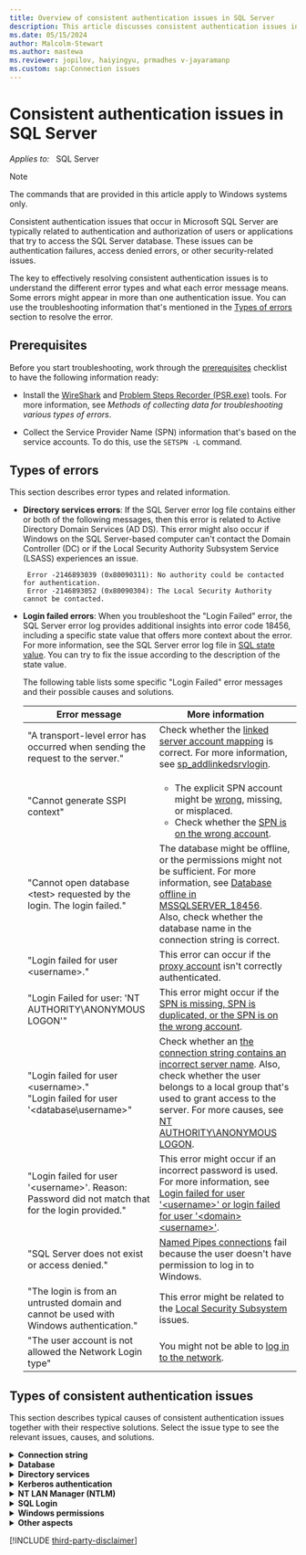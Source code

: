 ```yaml
---
title: Overview of consistent authentication issues in SQL Server
description: This article discusses consistent authentication issues in SQL Server, related error messages, and solutions to troubleshoot various issues.
ms.date: 05/15/2024
author: Malcolm-Stewart
ms.author: mastewa
ms.reviewer: jopilov, haiyingyu, prmadhes v-jayaramanp
ms.custom: sap:Connection issues
---
```


# Consistent authentication issues in SQL Server

_Applies to:_ &nbsp; SQL Server

> [!NOTE]
> The commands that are provided in this article apply to Windows systems only.

Consistent authentication issues that occur in Microsoft SQL Server are typically related to authentication and authorization of users or applications that try to access the SQL Server database. These issues can be authentication failures, access denied errors, or other security-related issues.

The key to effectively resolving consistent authentication issues is to understand the different error types and what each error message means. Some errors might appear in more than one authentication issue. You can use the troubleshooting information that's mentioned in the [Types of errors](#types-of-errors) section to resolve the error.

## Prerequisites

Before you start troubleshooting, work through the [prerequisites](../connect/resolve-connectivity-errors-checklist.md) checklist to have the following information ready:

- Install the [WireShark](https://www.wireshark.org/download.html) and [Problem Steps Recorder (PSR.exe)](/office/troubleshoot/settings/how-to-use-problem-steps-recorder) tools. For more information, see *Methods of collecting data for troubleshooting various types of errors*.

- Collect the Service Provider Name (SPN) information that's based on the service accounts. To do this, use the `SETSPN -L` command.

## Types of errors

This section describes error types and related information.

- **Directory services errors**: If the SQL Server error log file contains either or both of the following messages, then this error is related to Active Directory Domain Services (AD DS). This error might also occur if Windows on the SQL Server-based computer can't contact the Domain Controller (DC) or if the Local Security Authority Subsystem Service (LSASS) experiences an issue.

  ```output
   Error -2146893039 (0x80090311): No authority could be contacted for authentication.
   Error -2146893052 (0x80090304): The Local Security Authority cannot be contacted.
  ```

- **Login failed errors**: When you troubleshoot the "Login Failed" error, the SQL Server error log provides additional insights into error code 18456, including a specific state value that offers more context about the error. For more information, see the SQL Server error log file in [SQL state value](/sql/relational-databases/errors-events/mssqlserver-18456-database-engine-error#additional-error-information). You can try to fix the issue according to the description of the state value.

  The following table lists some specific "Login Failed" error messages and their possible causes and solutions.

  |Error message  |More information  |
  |---------|---------|
  |"A transport-level error has occurred when sending the request to the server."|Check whether the [linked server account mapping](linked-server-account-mapping-error.md) is correct. For more information, see [sp_addlinkedsrvlogin](/sql/relational-databases/system-stored-procedures/sp-addlinkedsrvlogin-transact-sql).|
  |"Cannot generate SSPI context" | <ul><li>The explicit SPN account might be [wrong](cannot-generate-sspi-context-error.md#fix-the-error-with-kerberos-configuration-manager-recommended), missing, or misplaced.</li><li>Check whether the [SPN is on the wrong account](cannot-generate-sspi-context-error.md#fix-the-error-with-kerberos-configuration-manager-recommended).</li></ul> |
  |"Cannot open database \<test\> requested by the login. The login failed."|The database might be offline, or the permissions might not be sufficient. For more information, see [Database offline in MSSQLSERVER_18456](/sql/relational-databases/errors-events/mssqlserver-18456-database-engine-error#login-failed-for-user-nt-authorityanonymous-logon).<br/> Also, check whether the database name in the connection string is correct.|
  |"Login failed for user \<username\>." | This error can occur if the [proxy account](../../integration-services/ssis-package-doesnt-run-when-called-job-step.md) isn't correctly authenticated.    |
  |"Login Failed for user: 'NT AUTHORITY\ANONYMOUS LOGON'"|This error might occur if the [SPN is missing, SPN is duplicated, or the SPN is on the wrong account](cannot-generate-sspi-context-error.md#fix-the-error-with-kerberos-configuration-manager-recommended).|
  |"Login failed for user \<username\>." </br> "Login failed for user '\<database\username\>"</br>    | Check whether an [the connection string contains an incorrect server name](/sql/relational-databases/errors-events/mssqlserver-18456-database-engine-error#login-failed-for-user-username-or-login-failed-for-user-domainusername). Also, check whether the user belongs to a local group that's used to grant access to the server. For more causes, see [NT AUTHORITY\ANONYMOUS LOGON](/sql/relational-databases/errors-events/mssqlserver-18456-database-engine-error#login-failed-for-user-nt-authorityanonymous-logon).    |
  |"Login failed for user '\<username\>'. Reason: Password did not match that for the login provided."|This error might occur if an incorrect password is used. For more information, see [Login failed for user '\<username\>' or login failed for user '\<domain>\<username>'](/sql/relational-databases/errors-events/mssqlserver-18456-database-engine-error#login-failed-for-user-nt-authorityanonymous-logon).|
  |"SQL Server does not exist or access denied."  | [Named Pipes connections](named-pipes-connection-fail-no-windows-permission.md) fail because the user doesn't have permission to log in to Windows.     |
  |"The login is from an untrusted domain and cannot be used with Windows authentication."|This error might be related to the [Local Security Subsystem](local-security-subsystem-errors.md) issues.|
  |"The user account is not allowed the Network Login type"|You might not be able to [log in to the network](network-login-disallowed.md).|

## Types of consistent authentication issues

This section describes typical causes of consistent authentication issues together with their respective solutions. Select the issue type to see the relevant issues, causes, and solutions.

<details>
<summary><b>Connection string</b></summary>

This section lists the issues that are related to configuration settings that are used by applications to connect to a database.

- **Explicit SPN is missing** - This issue occurs if the SPN isn't configured or registered correctly.

  **Solution:** To resolve this issue, see ["Cannot generate SSPI context" error when using Windows authentication to connect SQL Server](cannot-generate-sspi-context-error.md#fix-the-error-with-kerberos-configuration-manager-recommended).

- **Explicit misplaced SPN** - Refers to an SPN that was incorrectly associated with a particular service or account. 

  **Solution:** To resolve this issue, see [Explicit misplaced SPN](explicit-spn-is-misplaced.md).

- **Explicit SPN is duplicated** - This issue occurs if an SPN is duplicated because it's registered more than one time.

  **Solution:** To resolve this issue, see ["Cannot generate SSPI context" error when using Windows authentication to connect SQL Server](cannot-generate-sspi-context-error.md#fix-the-error-with-kerberos-configuration-manager-recommended).

- **Incorrect server name in connection string** - This issue occurs if the specified server name is incorrect or can't be found.

  **Solution:** To resolve this issue, see [MSSQLSERVER_18456](/sql/relational-databases/errors-events/mssqlserver-18456-database-engine-error#login-failed-for-user-username-or-login-failed-for-user-domainusername).

- **Wrong database name in connection string** - This issue occurs if the database name that's provided for authentication is incorrect.

  **Solution:** Check whether the name is spelled correctly. For more information, see [MSSQLSERVER_4064](/sql/relational-databases/errors-events/mssqlserver-4064-database-engine-error#fix-the-issue).

- **Wrong explicit SPN account** - This issue might occur if the SPN is associated with the wrong account in AD DS. 

  **Solution:** To resolve this issue, see [Cannot generate SSPI context error](cannot-generate-sspi-context-error.md).

</details>

<details>
<summary><b>Database</b></summary>

This section lists the issues that are specific to various aspects of SQL Server:

- **Database is offline** - Refers to a scenario in which a SQL Server database tries to reconnect to a SQL Server instance that's configured for Windows Authentication mode.

  **Solution:** For more information, see [MSSQLSERVER_18456](/sql/relational-databases/errors-events/mssqlserver-18456-database-engine-error#login-failed-for-user-username-or-login-failed-for-user-domainusername).
  
- **Database permissions** - Refers to enabling or restricting access to a SQL Server database.

  **Solution:** For more information, see [MSSQLSERVER_18456](/sql/relational-databases/errors-events/mssqlserver-18456-database-engine-error#login-failed-for-user-username-or-login-failed-for-user-domainusername).
  
- **Linked server connectivity errors in SQL Server** - You experience an authentication process issue that affects linked servers in the context of SQL Server.

  **Solution:** To resolve this issue, see [Linked server connectivity errors in SQL Server](linked-server-account-mapping-error.md).

- **Metadata of the linked server is inconsistent** - Refers to an issue in which metadata of the linked server is inconsistent or doesn't match the expected metadata.

  A view or stored procedure queries the tables or views in the linked server but receives login failures even though a distributed `SELECT` statement that's copied from the procedure doesn't.

  This issue might occur if the view was created and then the linked server was re-created, or a remote table was modified without rebuilding the View.

  **Solution**: Refresh the metadata of the linked server by running the `sp_refreshview` stored procedure.

- **Proxy account doesn't have permissions** - A SQL Server Integration Service (SSIS) job that's run by SQL Agent might require permissions other than those that the SQL Agent service account can provide.

  **Solution:** To resolve this issue, see [SSIS package does not run when called from a SQL Server Agent job step](../../integration-services/ssis-package-doesnt-run-when-called-job-step.md).

- **Unable to log in to SQL Server database** - The inability to log in can cause failures in authentication.

  **Solution:** To resolve this issue, see [MSSQLSERVER_18456](/sql/relational-databases/errors-events/mssqlserver-18456-database-engine-error#login-failed-for-user-username-or-login-failed-for-user-domainusername).
  
</details>

<details><summary><b>Directory services</b></summary>

This section lists the issues that are related to directory services and servers.

- **An account is disabled** - You might experience this scenario if the user account was disabled by an administrator or by a user. In this case, you can't log in by using this account or you can't use this account to start a service. This might cause consistent authentication issues because it can prevent you from accessing resources or performing actions that require authentication.

- **An account isn't in the group** - This issue might occur if a user is trying to access a resource that's restricted to a specific group.

  **Solution:** Check the SQL logins to enumerate allowed groups and make sure that the user belongs to one of the groups.

- **Account migration failed** - If old user accounts can't connect to the server but newly created accounts can, account migration might not be correct. This issue is related to AD DS.

  **Solution:** For more information, see [Transfer logins and passwords between instances of SQL Server](../security/transfer-logins-passwords-between-instances.md).

- **Domain Controller is offline** - Use the `nltest` command to force the computer to switch to another domain controller. For more information, see [Active Directory replication Event ID 2087: DNS lookup failure caused replication to fail](../../../windows-server/identity/active-directory-replication-event-id-2087.md).

- **Firewall blocks the Domain Controller** - You might experience issues when you manage the user's access to resources.

  **Solution:** Make sure that the domain controller is accessible from the client or the server. To do this, use the `nltest /SC_QUERY:CONTOSO` command.

- **Login is from an untrusted domain** - This issue is related to the trust level between domains. You might see the following error message: "Login failed. The login is from an untrusted domain and cannot be used with Windows authentication. (18452)."

  [Error 18452](/sql/relational-databases/errors-events/mssqlserver-18452-database-engine-error) indicates that the login uses Windows Authentication but the login is an unrecognized Windows principal. An unrecognized Windows principal indicates that the login can't be verified by Windows. This might occur because the Windows login is from an untrusted domain. The trust level between domains might cause failures in account authentication or the visibility of Service Provider Name (SPN)s.

- **No permissions for cross-domain groups** - Users from the [remote domain should belong to a group](../../../windows-server/windows-security/trust-between-windows-ad-domain-not-work-correctly.md) in the SQL Server domain. There might be a problem if you try to use a domain local group to connect to a SQL Server instance from another domain. If the domains lack proper trust, adding the users in a group in the remote domain might prevent the server from enumerating the group's membership.

- **Selective authentication is disabled** - Refers to a feature of domain trusts that allows the domain administrator to limit which users have access to resources in the remote domain. If selective authentication isn't enabled, all users in the trusted domain can get access to the remote domain.

  **Solution:** To resolve this issue, enable selective authentication to make sure that the users aren't allowed to authenticate in the remote domain.

</details>

<details><summary><b>Kerberos authentication</b></summary>

This section lists the issues that are related to the Kerberos authentication:

- **An incorrect DNS suffix is appended to the NetBIOS name** - This issue might occur if you use only the NetBIOS name (for example, SQLPROD01) instead of the fully qualified domain name (FQDN) (for example, SQLPROD01.CONTOSO.COM). When this occurs, the wrong DNS suffix might be appended.

  **Solution:** Check the network settings for the default suffixes to make sure that they're correct, or use the FQDN to avoid issues.

- **Clock skew is too high** - This issue might occur if multiple devices on a network aren't synchronized. For the Kerberos authentication to work, the clocks between devices can't be turned off for more than five minutes or consistent authentication failures might occur.

- **Delegating sensitive accounts to other services** - Some accounts might be marked as `Sensitive` in AD DS. These accounts can't be delegated to another service in a double-hop scenario. Sensitive accounts are critical to providing security, but they can affect authentication. For more information, see [Login failed for user NT AUTHORITY\ANONYMOUS LOGON](/sql/relational-databases/errors-events/mssqlserver-18456-database-engine-error#login-failed-for-user-nt-authorityanonymous-logon).

- **Delegating to a file share** - Refers to a situation in which a user or application delegates its credentials to access a file share. Without appropriate constraints, delegating credentials to a file share might create security risks.

  **Solution:** To resolve this kind of issue, make sure that you use constrained delegation.

- **Disjoint DNS namespace** - Refers to a consistent authentication issue that might occur if the DNS suffix doesn't match between the domain member and DNS. You might experience authentication issues if you use a disjoint namespace. If the organizational hierarchy in AD DS and in DNS don't match, the wrong SPN might be generated if you use the NETBIOS name in the database application connection string. In this situation, the SPN isn't found, and New Technology LAN Manager (NTLM) credentials are used instead of Kerberos credentials.

  **Solution:** To mitigate the issue, use the FQDN of the server or specify the SPN name in the connection string. For information about FQDN, see [Computer Naming](/windows-server/identity/ad-ds/plan/computer-naming).

- **Duplicate SPN** - Refers to a situation in which two or more SPNs are identical within a domain. SPNs are used to uniquely identify services that are running on servers in a Windows domain. Duplicate SPNs can cause authentication issues. For more information, see [Fix the error with Kerberos Configuration Manager (Recommended)](cannot-generate-sspi-context-error.md#fix-the-error-with-kerberos-configuration-manager-recommended).

- **Enable HTTP ports on SPNs** - Typically, HTTP SPNs don't use port numbers (for example, `http/web01.contoso.com`). However, you can enable this usage through the policy on the clients. The SPN would then have to be in the `http/web01.contoso.com:88` format in order to enable Kerberos to function correctly. Otherwise, NTLM credentials are used. NTLM credentials aren't recommended because they might make it difficult to diagnose the issue. Also, this situation might generate excessive administrative overhead.

- **Expired tickets** - Refers to Kerberos tickets. Using expired Kerberos tickets can cause authentication issues. 

  **Solution:** To resolve this, see [Expired tickets](expired-tickets-issue.md).

- **HOSTS file is incorrect** - The HOSTS file can disrupt DNS lookups and might generate an unexpected SPN name. This situation causes NTLM credentials to be used. If an unexpected IP address is in the HOSTS file, the SPN that's generated might not match the back-end server that's pointed to.

- **Issue with per-service security identifier (SID) permissions** - Per-service-SID is a security feature of SQL Server that limits local connections to use NTLM and not Kerberos as the authentication method. The service can make a single hop to another server by using NTLM credentials, but it can't be delegated further without using the constrained delegation. For more information, see [Login failed for user NT AUTHORITY\ANONYMOUS LOGON](/sql/relational-databases/errors-events/mssqlserver-18456-database-engine-error#login-failed-for-user-nt-authorityanonymous-logon).

- **Kernel-mode authentication** - The SPN on the App Pool account is typically required for web servers. However, when Kernel-mode authentication is used, the computer's HOST SPN is used for authentication. This action takes place in the kernel. This setting might be used if the server hosts many different websites that use the same host header URL, different App Pool accounts, and [Windows Authentication](/iis/configuration/system.webserver/security/authentication/).

- **Limit delegation rights to Access or Excel** - The Joint Engine Technology (JET) and Access Connectivity Engine (ACE) providers are similar to any of the file systems.

  **Solution:** You must use constrained delegation to enable SQL Server to read files that are located on another computer. In general, the ACE provider shouldn't be used in a linked server because this is explicitly not supported. The JET provider is deprecated and is available on 32-bit computers only.

- **Missing SPN** - This scenario might occur if an SPN that's related to a SQL Sever instance is absent. 

  **Solution:** For more information, see [Fix the error with Kerberos Configuration Manager (Recommended)](cannot-generate-sspi-context-error.md#fix-the-error-with-kerberos-configuration-manager-recommended).

- **Not a constrained target** - If constrained delegation is enabled for a particular service account, Kerberos will fail if the target server's SPN isn't on the list of targets of constrained delegation.

- **NTLM and constrained delegation** - If the target is a file share, the delegation type of the mid-tier service account must be **Constrained-Any** and not **Constrained-Kerberos**. If the delegation type is set to **Constrained-Kerberos**, the mid-tier account can allocate only to specific services, but **Constrained-Any** allows the service account to delegate to any service.

  **Solution:** To resolve this issue, see [Login failed for user NT AUTHORITY\ANONYMOUS LOGON](/sql/relational-databases/errors-events/mssqlserver-18456-database-engine-error#login-failed-for-user-nt-authorityanonymous-logon).

- **Service account cannot be trusted for delegation in AD** - In a double-hop scenario, the service account of the mid-tier service must be trusted for delegation in AD DS. If the service account isn't trusted for delegation, Kerberos authentication can fail.

  **Solution:** If you're an administrator, enable the **Trusted for delegation** option.

- **Some legacy providers don't support Kerberos over Named Pipes** - The legacy OLE DB provider (SQLOLEDB) and ODBC provider (SQL Server) that are bundled with Windows don't offer support for Kerberos authentication over Named Pipes. Instead, they support only NTLM authentication.

  **Solution:** Use a TCP connection to allow Kerberos authentication.

- **SPN is associated with a wrong account** - This issue might occur if an SPN is associated with the wrong account in AD DS. For more information, see [Fix the error with Kerberos Configuration Manager (Recommended)](cannot-generate-sspi-context-error.md#fix-the-error-with-kerberos-configuration-manager-recommended).

   You might receive an error message if your SPN is configured on the wrong account in AD DS.

   **Solution:** To resolve the error, follow these steps:

    1. Use `SETSPN -Q spnName` to locate the SPN and its current account.
    1. Use `SETSPN -D` to delete the existing SPNs.
    1. Use the `SETSPN -S` to migrate the SPN to the correct account.

- **SQL Alias might not function correctly** - A SQL Server alias might cause an unexpected SPN to be generated. This causes NTLM credentials to fail if the SPN isn't found, or an SSPI failure if it inadvertently matches the SPN of another server.

- **User belongs to many groups** - If a user belongs to multiple groups, authentication issues might occur in Kerberos. If you use Kerberos over UDP, the entire security token must fit within a single packet. Users who belong to many groups have a larger security token than users who belong to fewer groups.

  **Solution:** If you use Kerberos over TCP, you can increase the [`MaxTokenSize`] setting. For more information, see [MaxTokenSize and Kerberos Token Bloat](/archive/blogs/shanecothran/maxtokensize-and-kerberos-token-bloat).

- **Use website host header** - The HTTP Host header plays a very important role in the HTTP protocol for accessing web pages.

  **Solution:** If the website has a host header name, the HOSTS SPN can't be used. An explicit HTTP SPN must be used. If the website doesn't have a host header name, NTLM is used. NTLM can't be delegated to a back-end SQL Server instance or other service.

</details>

<details><summary><b>NT LAN Manager (NTLM)</b></summary>

This section lists issues that are specific to NTLM (NT LAN Manager):

- **Access is denied for NTLM peer logins** - Refers to an issue that are related to NTLM peer logins.

  **Solution:** When communicating between computers that are in either workstations or domains that don't trust each other, you can set up identical accounts on both computers and use NTLM peer authentication.
  
  Logins work only if both the user account and the password match on both computers. NTLM authentication might be disabled or not supported on either the client or server side. This situation might cause authentication failures. For more information, see [MSSQLSERVER_18456](/sql/relational-databases/errors-events/mssqlserver-18456-database-engine-error#login-failed-for-user-nt-authorityanonymous-logon).

- **Double hop scenarios on multiple computers** - A double-hop process will fail if NTLM credentials are used. Kerberos credentials are required.

  **Solution:** To resolve this issue, see [Login failed for user NT AUTHORITY\ANONYMOUS LOGON](/sql/relational-databases/errors-events/mssqlserver-18456-database-engine-error#login-failed-for-user-nt-authorityanonymous-logon).

- **Loopback protection isn't set correctly** - Loopback protect is designed to prohibit applications from calling other services on the same computer. If loopback protect isn't configured correctly, or if there's any malfunction, this situation can indirectly cause authentication issues.

  **Solution:** To resolve this issue, see [MSSQLSERVER_18456](/sql/relational-databases/errors-events/mssqlserver-18456-database-engine-error#login-failed-for-user-nt-authorityanonymous-logon).

- **Loopback protection fails when you connect to the Always-on listener** - This issue is related to loopback protection. When you connect to the Always-On Listener from the primary node, the connection uses NTLM authentication.

  **Solution:** For more information, see [MSSQLSERVER_18456](/sql/relational-databases/errors-events/mssqlserver-18456-database-engine-error#login-failed-for-user-nt-authorityanonymous-logon).

- **Issue that affects LANMAN compatibility level** - The LAN Manager (LANMAN) authentication issue usually occurs if a mismatch exists in the authentication protocols that are used by older (pre-Windows Server 2008) and newer computers. When you set the compatibility level to 5, NTLMv2 isn't allowed.

  **Solution:** Switching to Kerberos avoids this issue because Kerberos is more secure. For more information, see [Login failed for user NT AUTHORITY\ANONYMOUS LOGON](/sql/relational-databases/errors-events/mssqlserver-18456-database-engine-error#login-failed-for-user-nt-authorityanonymous-logon).

</details>

<details><summary><b>SQL Login</b></summary>

This section lists issues that are related to authentication credentials:

- **Bad password** - Refers to a login-related issue.

  **Solution:** To resolve this issue, see [MSSQLSERVER_18456](/sql/relational-databases/errors-events/mssqlserver-18456-database-engine-error#login-failed-for-user-username-or-login-failed-for-user-domainusername).
  
- **Invalid username** - Refers to a login-related issue.

  **Solution:** To resolve this issue, see [MSSQLSERVER_18456](/sql/relational-databases/errors-events/mssqlserver-18456-database-engine-error#login-failed-for-user-username-or-login-failed-for-user-domainusername).
  
- **SQL Server logins are not enabled** - Refers to a scenario in which you try to connect to a Microsoft SQL Server instance by using SQL Server authentication, but the login that's associated with the account is disabled.

  **Solution:** To resolve this issue, see [MSSQLSERVER_18456](/sql/relational-databases/errors-events/mssqlserver-18456-database-engine-error#login-failed-for-user-nt-authorityanonymous-logon).
  
- **Named Pipes connections fail because the user doesn't have permission to log in to Windows** - Refers to a permissions issue in Windows.

  **Solution:** To resolve this issue, see [Named Pipes connections issue in SQL Server](named-pipes-connection-fail-no-windows-permission.md).

</details>

<details><summary><b>Windows permissions</b></summary>

This section lists issues that are specific to Windows permissions or policy settings:

- **Access is granted through local groups** - If the user doesn't belong to a local group that's used to grant access to the server, the provider displays the "Login failed for user 'contoso/user1'" error message.

  **Solution:** The database administrator can check this situation by examining the **Security** > **Logins** folder in SQL Server Management Studio (SSMS). If the database is a contained database, check under `databasename`. For more information, see [Login failed for user '\<username\>' or login failed for user '\<domain\>\\<username\>'](/sql/relational-databases/errors-events/mssqlserver-18456-database-engine-error#login-failed-for-user-nt-authorityanonymous-logon).

- **Credential guard is enabled** - This scenario indicates that the Credential Guard feature is enabled on a Windows system and is used to create a secure environment to store sensitive information. However, in certain situations, this feature might cause authentication issues. For more information, see [Considerations and known issues when using Credential Guard](/windows/security/identity-protection/credential-guard/considerations-known-issues).

- **Local security subsystem errors** - When you experience local security subsystem errors, particularly those that are linked to LSASS becoming unresponsive, it might indicate underlying issues that affect authentication.

  **Solution:** To resolve these errors, see [Local security subsystem errors in SQL Server](local-security-subsystem-errors.md).

- **Network login disallowed** - This scenario occurs when you try to log in to a network but your login request is denied for certain reasons.

  **Solution:** To resolve this issue, see [User doesn't have permissions to log in to the network](network-login-disallowed.md).

- **Only administrators can log in** - This issue occurs if the security log on a computer is full and doesn't have sufficient space to fill events. The security feature, **[CrashOnAuditFail](/previous-versions/windows/it-pro/windows-2000-server/cc963220(v=technet.10))**, is used by system administrators to check all security events. The valid values for `CrashOnAuditFail` are *0*, *1*, and *2*. If the key for `CrashOnAuditFail` is set to *2*, this means that the security log is full and the "Only Admins can login" error message is shown.

   **Solution:** To resolve this issue, follow these steps:

   1. Start Registry editor.
   1. Locate and check the `HKEY_LOCAL_MACHINE\SYSTEM\CurrentControlSet\Control\Lsa!crashonauditfail` subkey to see whether the value is set to *2*. This value indicates that the security log requires manual clearing.
   1. Set the value to *0*, and then restart the server. You might also want to change the security log to enable events to roll over. For more information about how the setting affects all services such as SQL, IIS, file share, and login, see [Users cannot access Web sites when the security event log is full](../../../developer/webapps/iis/general/users-cannot-access-web-sites-when-log-full.md).

    > [!NOTE]
    > This issue affects only integrated logins. A Named Pipes connection will also be affected in a SQL Server login because Named Pipes first logs in to Windows Admin Pipe before it connects to SQL Server.

- **Service account is not trusted for delegation** - This kind of issue usually occurs if a service account isn't allowed to assign credentials to other servers. This issue can affect services that require delegation.

  **Solution:** If a delegation scenario isn't enabled, check the SQL Server *secpol.msc* to determine whether the SQL Server service account is listed under the **Local Policies > User Rights Assignment > Impersonate a client after authentication** security policy settings. For more information, see [Enable computer and user accounts to be trusted for delegation](/windows/security/threat-protection/security-policy-settings/enable-computer-and-user-accounts-to-be-trusted-for-delegation).

- **Windows user profile can't be loaded in SQL Server** - Refers to the Windows user profile issue.

  **Solution:** For more information about how to troubleshoot corrupted user profiles, see [Windows user profile can't be loaded in SQL Server](corrupt-user-profile.md).

</details>

<details><summary><b>Other aspects</b></summary>

This section lists issues that are related to the authentication and access control within a web environment:

- **Integrated authentication isn't enabled** - Refers to a configuration issue in which Integrated Windows Authentication (IWA) is not configured correctly. 

  **Solution:** To resolve this issue, make sure that the **Integrated Windows Authentication** option is enabled in **Internet Options** settings.

- **IIS Authentication isn't allowed** - This issue occurs because of misconfigurations in IIS. The authentication settings that are defined in the Web.config file of the web application might conflict with the settings that are configured in IIS. This situation can cause authentication issues.

  **Solution:** To resolve this issue, configure the website to enable Windows Authentication and set the `<identity impersonate="true"/>` value in the *Web.config* file.

- **Wrong Internet zone** - This issue might occur if you try to access a website that isn't in the correct Internet zone in Internet Explorer. The credentials won't work if the website is in the local Intranet zone.

</details>

[!INCLUDE [third-party-disclaimer](../../../includes/third-party-disclaimer.md)]
